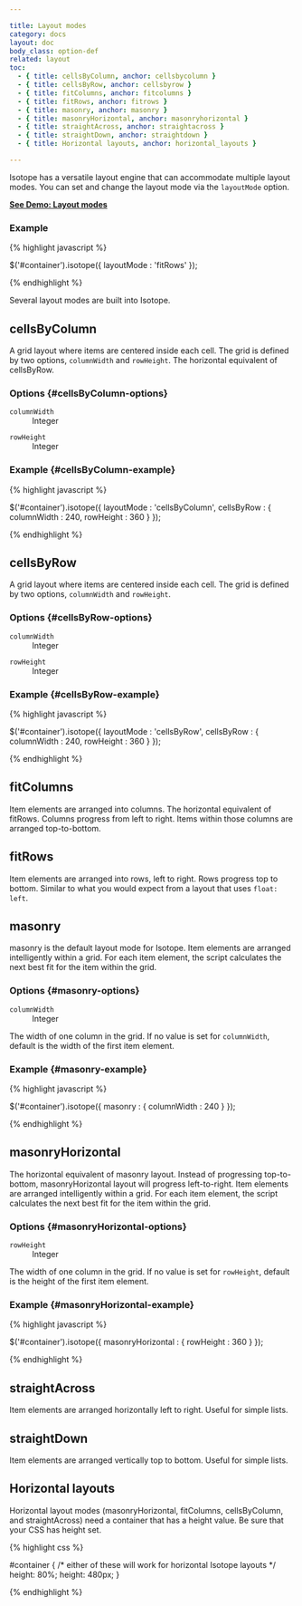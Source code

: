 ```yaml
---

title: Layout modes
category: docs
layout: doc
body_class: option-def
related: layout
toc:
  - { title: cellsByColumn, anchor: cellsbycolumn }
  - { title: cellsByRow, anchor: cellsbyrow }
  - { title: fitColumns, anchor: fitcolumns }
  - { title: fitRows, anchor: fitrows }
  - { title: masonry, anchor: masonry }
  - { title: masonryHorizontal, anchor: masonryhorizontal }
  - { title: straightAcross, anchor: straightacross }
  - { title: straightDown, anchor: straightdown }
  - { title: Horizontal layouts, anchor: horizontal_layouts }

---
```


Isotope has a versatile layout engine that can accommodate multiple layout modes. You can set and change the layout mode via the `layoutMode` option.

[**See Demo: Layout modes**](../demos/layout-modes.html)

### Example

{% highlight javascript %}

$('#container').isotope({ layoutMode : 'fitRows' });

{% endhighlight %}

Several layout modes are built into Isotope.

## cellsByColumn

A grid layout where items are centered inside each cell. The grid is defined by two options, `columnWidth` and `rowHeight`. The horizontal equivalent of cellsByRow.

### Options {#cellsByColumn-options}

<dl class="clearfix">
  <dt><code>columnWidth</code></dt>
  <dd class="option-type">Integer</dd>
</dl>
<dl class="clearfix">
  <dt><code>rowHeight</code></dt>
  <dd class="option-type">Integer</dd>
</dl>

### Example {#cellsByColumn-example}

{% highlight javascript %}

$('#container').isotope({
  layoutMode : 'cellsByColumn',
  cellsByRow : {
    columnWidth : 240,
    rowHeight : 360
  }
});

{% endhighlight %}


## cellsByRow

A grid layout where items are centered inside each cell. The grid is defined by two options, `columnWidth` and `rowHeight`.

### Options {#cellsByRow-options}

<dl class="clearfix">
  <dt><code>columnWidth</code></dt>
  <dd class="option-type">Integer</dd>
</dl>
<dl class="clearfix">
  <dt><code>rowHeight</code></dt>
  <dd class="option-type">Integer</dd>
</dl>

### Example {#cellsByRow-example}

{% highlight javascript %}

$('#container').isotope({
  layoutMode : 'cellsByRow',
  cellsByRow : {
    columnWidth : 240,
    rowHeight : 360
  }
});

{% endhighlight %}

## fitColumns

Item elements are arranged into columns. The horizontal equivalent of fitRows. Columns progress from left to right. Items within those columns are arranged top-to-bottom.

## fitRows

Item elements are arranged into rows, left to right. Rows progress top to bottom. Similar to what you would expect from a layout that uses `float: left`.

## masonry

masonry is the default layout mode for Isotope. Item elements are arranged intelligently within a grid. For each item element, the script calculates the next best fit for the item within the grid.

### Options {#masonry-options}

<dl class="clearfix">
  <dt><code>columnWidth</code></dt>
  <dd class="option-type">Integer</dd>
</dl>

The width of one column in the grid. If no value is set for `columnWidth`, default is the width of the first item element.

### Example {#masonry-example}

{% highlight javascript %}

$('#container').isotope({
  masonry : {
    columnWidth : 240
  }
});

{% endhighlight %}






## masonryHorizontal

The horizontal equivalent of masonry layout. Instead of progressing top-to-bottom, masonryHorizontal layout will progress left-to-right. Item elements are arranged intelligently within a grid. For each item element, the script calculates the next best fit for the item within the grid.

### Options {#masonryHorizontal-options}

<dl class="clearfix">
  <dt><code>rowHeight</code></dt>
  <dd class="option-type">Integer</dd>
</dl>

The width of one column in the grid. If no value is set for `rowHeight`, default is the height of the first item element.

### Example {#masonryHorizontal-example}

{% highlight javascript %}

$('#container').isotope({
  masonryHorizontal : {
    rowHeight : 360
  }
});

{% endhighlight %}

## straightAcross

Item elements are arranged horizontally left to right. Useful for simple lists.

## straightDown

Item elements are arranged vertically top to bottom. Useful for simple lists.

## Horizontal layouts

Horizontal layout modes (masonryHorizontal, fitColumns, cellsByColumn, and straightAcross) need a container that has a height value. Be sure that your CSS has height set.

{% highlight css %}

#container {
  /* either of these will work for horizontal Isotope layouts */
  height: 80%;
  height: 480px;
}

{% endhighlight %}